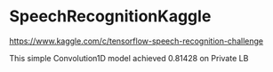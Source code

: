 # SpeechRecognitionKaggle
https://www.kaggle.com/c/tensorflow-speech-recognition-challenge


This simple Convolution1D model achieved 0.81428 on Private LB
